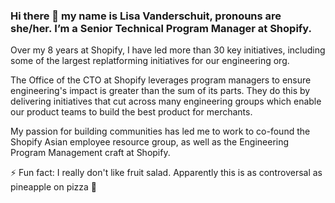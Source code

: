 ### Hi there 👋 my name is Lisa Vanderschuit, pronouns are she/her. I’m a Senior Technical Program Manager at Shopify. 

Over my 8 years at Shopify, I have led more than 30 key initiatives, including some of the largest replatforming initiatives for our engineering org. 

The Office of the CTO at Shopify leverages program managers to ensure engineering's impact is greater than the sum of its parts. They do this by delivering initiatives that cut across many engineering groups which enable our product teams to build the best product for merchants. 

My passion for building communities has led me to work to co-found the Shopify Asian employee resource group, as well as the Engineering Program Management craft at Shopify.

⚡ Fun fact: I really don't like fruit salad. Apparently this is as controversal as pineapple on pizza 🍕
